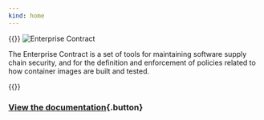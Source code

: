```yaml
---
kind: home
---
```


<!-- Todo: The image should probably be in the layout somewhere, not embedded here in the markdown -->
{{<rawhtml>}}
<img src="/images/logo-title.png" alt="Enterprise Contract" class="logo-title">

<p class="big">
The Enterprise Contract is a set of tools for maintaining software supply
chain security, and for the definition and enforcement of policies related to
how container images are built and tested.
</p>

{{</rawhtml>}}

### [View the documentation](./docs/index.html){.button}
